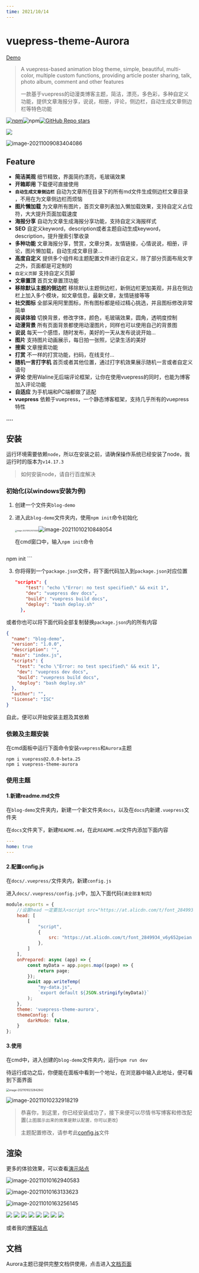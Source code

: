 ```yaml
---
time: 2021/10/14
---
```


# vuepress-theme-Aurora

<a target="_blank" href="http://aurora.cco.vin/" >Demo</a>

> A vuepress-based animation blog theme, simple, beautiful, multi-color, multiple custom functions, providing article poster sharing, talk, photo album, comment and other features
>
> 一款基于vuepress的动漫类博客主题，简洁，漂亮，多色彩，多种自定义功能，提供文章海报分享，说说，相册，评论，侧边栏，自动生成文章侧边栏等特色功能

<a href="https://www.npmjs.com/package/vuepress-theme-aurora"><img alt="npm" src="https://img.shields.io/npm/v/vuepress-theme-aurora"></a>![npm](https://img.shields.io/npm/dw/vuepress-theme-aurora)<a href="https://github.com/qsyyke/vuepress-theme-aurora"><img alt="GitHub Repo stars" src="https://img.shields.io/github/stars/qsyyke/vuepress-theme-aurora?style=social"></a>


![](https://ooszy.cco.vin/img/theme/%E4%B8%BB%E9%A2%98.jpg)

![image-20211009083404086](https://ooszy.cco.vin/img/blog-note/image-20211009083404086.png?x-oss-process=style/pictureProcess1)



## Feature

- **简洁美观** 细节精致，界面简约漂亮，毛玻璃效果
- **开箱即用** 下载便可直接使用
- **`自动生成文章侧边栏`** 自动为文章所在目录下的所有md文件生成侧边栏文章目录 ，不用在为文章侧边栏而烦恼
- **图片懒加载** 为文章所有图片，首页文章列表加入懒加载效果，支持自定义占位符，大大提升页面加载速度
- **海报分享** 自动为文章生成海报分享功能，支持自定义海报样式
- **SEO** 自定义keyword，description或者主题自动生成keyword，description，提升搜索引擎收录
- **多种功能** 文章海报分享，赞赏，文章分类，友情链接，心情说说，相册，评论，图片懒加载，自动生成文章目录...
- **高度自定义** 提供多个组件和主题配置文件进行自定义，除了部分页面布局文字之外，页面都是可定制的
- `自定义页脚` 支持自定义页脚
- **文章置顶** 首页文章置顶功能
- **移除默认主题的侧边栏** 移除默认主题侧边栏，新侧边栏更加美观，并且在侧边栏上加入多个模块，如文章信息，最新文章，友情链接等等 
- **社交图标** 全部采用阿里图标，所有图标都是经过精心挑选，并且图标修改非常简单
- **阅读体验** 切换背景，修改字体，颜色，毛玻璃效果，圆角，透明度控制
- **动漫背景** 所有页面背景都使用动漫图片，同样也可以使用自己的背景图
- **说说** 每天一个感悟，随时发布，美好的一天从发布说说开始...
- **图片** 支持图片动画展示，每日拍一张照，记录生活的美好
- **搜索** 文章搜索功能
- **打赏** 不一样的打赏功能，扫码，在线支付...
- **随机一言打字机** 首页或者其他位置，通过打字机效果展示随机一言或者自定义语句
- **评论** 使用Waline无后端评论框架，让你在使用vuepress的同时，也能为博客加入评论功能
- **自适应** 为手机端和PC端都做了适配
- **vuepress** 依赖于vuepress，一个静态博客框架，支持几乎所有的vuepress特性

**....**



## 安装

运行环境需要依赖`node`，所以在安装之前，请确保操作系统已经安装了node，我运行时的版本为`v14.17.3`

> 如何安装node，请自行百度解决

### 初始化(以windows安装为例)

1. 创建一个文件夹`blog-demo`

2. 进入此`blog-demo`文件夹内，使用`npm init`命令初始化

    <img src="https://ooszy.cco.vin/img/blog-note/image-20211010210735931.png?x-oss-process=style/pictureProcess1" alt="image-20211010210735931" style="zoom:33%;" />![image-20211010210848054](https://ooszy.cco.vin/img/blog-note/image-20211010210848054.png?x-oss-process=style/pictureProcess1)

    在cmd窗口中，输入`npm init`命令

    ```sh
npm init
    ```
    
3. 你将得到一个`package.json`文件，将下面代码加入到`package.json`对应位置

    ```json
    "scripts": {
        "test": "echo \"Error: no test specified\" && exit 1",
        "dev": "vuepress dev docs",
        "build": "vuepress build docs",
        "deploy": "bash deploy.sh"
      },
    ```

或者你也可以将下面代码全部复制替换`package.json`内的所有内容

```json
{
  "name": "blog-demo",
  "version": "1.0.0",
  "description": "",
  "main": "index.js",
  "scripts": {
    "test": "echo \"Error: no test specified\" && exit 1",
    "dev": "vuepress dev docs",
    "build": "vuepress build docs",
    "deploy": "bash deploy.sh"
  },
  "author": "",
  "license": "ISC"
}
```

自此，便可以开始安装主题及其依赖



### 依赖及主题安装

在cmd面板中运行下面命令安装`vuepress`和`Aurora`主题

```shell
npm i vuepress@2.0.0-beta.25
npm i vuepress-theme-aurora
```

### 使用主题

#### 1.新建readme.md文件

在`blog-demo`文件夹内，新建一个新文件夹`docs`，以及在`docs`内新建`.vuepress`文件夹

在`docs`文件夹下，新建`README.md`，在此`README.md`文件内添加下面内容

```yaml
---
home: true
---
```



#### 2.配置config.js

在`docs/.vuepress/`文件夹内，新建`config.js`

进入`docs/.vuepress/config.js`中，加入下面代码(`请全部复制完`)

```js
module.exports = {
    //设置head 一定要加入<script src="https://at.alicdn.com/t/font_2849934_v6y652peian.js"></script>项配置，否则一些图标不能正常显示
    head: [
        [
            "script",
            {
                src: "https://at.alicdn.com/t/font_2849934_v6y652peian.js",
            },
        ]
    ],
    onPrepared: async (app) => {
        const myData = app.pages.map((page) => {
            return page;
        });
        await app.writeTemp(
            "my-data.js",
            `export default ${JSON.stringify(myData)}`
        );
    },
    theme: 'vuepress-theme-aurora',
    themeConfig: {
        darkMode: false,
    }
};
```



#### 3.使用

在cmd中，进入创建的`blog-demo`文件夹内，运行`npm run dev`

待运行成功之后，你便能在面板中看到一个地址，在浏览器中输入此地址，便可看到下面界面

<img src="https://ooszy.cco.vin/img/blog-note/image-20211010232842842.png?x-oss-process=style/pictureProcess1" alt="image-20211010232842842" style="zoom:50%;" />

![image-20211010232918219](https://ooszy.cco.vin/img/blog-note/image-20211010232918219.png?x-oss-process=style/pictureProcess1)



> 恭喜你，到这里，你已经安装成功了，接下来便可以尽情书写博客和修改配置(`上图展示出来的效果是默认配置，你可以更改`)
>
> 主题配置修改，请参考此<a href="https://github.com/qsyyke/vuepress-theme-aurora/blob/master/docs/.vuepress/config-fu.js">config.js</a>文件




## 渲染

更多的体验效果，可以查看<a href="https://aurora.cco.vin/">演示站点</a>

![image-20211010162940583](https://ooszy.cco.vin/img/blog-note/image-20211010162940583.png?x-oss-process=style/pictureProcess1)

![image-20211010163133623](https://ooszy.cco.vin/img/blog-note/image-20211010163133623.png?x-oss-process=style/pictureProcess1)

![image-20211010163256145](https://ooszy.cco.vin/img/blog-note/image-20211010163256145.png?x-oss-process=style/pictureProcess1)

![](https://ooszy.cco.vin/img/theme/article.jpg)
![](https://ooszy.cco.vin/img/theme/about.jpg)
![](https://ooszy.cco.vin/img/theme/comment-theme.jpg)
![](https://ooszy.cco.vin/img/theme/link.jpg)
![](https://ooszy.cco.vin/img/theme/mood.jpg)
![](https://ooszy.cco.vin/img/theme/phoone.jpg)
![](https://ooszy.cco.vin/img/theme/photo-theme.jpg)
![](https://ooszy.cco.vin/img/theme/tag.jpg)

或者我的<a target="_blank" href="https://blog.cco.vin">博客站点</a>



## 文档

Aurora主题已提供完整文档供使用，点击进入<a target="_blank" href="https://aurora.cco.vin/">文档页面</a>

